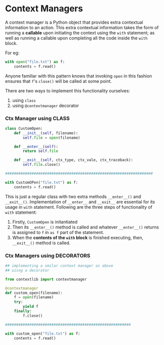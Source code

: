 # Context Managers

A context manager is a Python object that provides extra contextual information to an action.
This extra contextual information takes the form of running a **callable** upon initiating the 
context using the `with` statement; as well as running a callable upon completing all the code 
inside the `with` block. 

For eg:

```python
with open("file.txt") as f:
    contents = f.read()
```

Anyone familiar with this pattern knows that invoking `open` in this fashion ensures that 
`f`'s `close()` will be called at some point. 

There are two ways to implement this functionality ourselves:

1. using `class`
2. using `@contextmanager` decorator

### Ctx Manager using CLASS

```python
class CustomOpen:
    def __init__(self, filename):
        self.file = open(filename)

    def __enter__(self):
        return self.file

    def __exit__(self, ctx_type, ctx_vale, ctx_traceback):
        self.file.close()

###################################################################

with CustomOPen("file.txt") as f:
    contents = f.read()

```

This is just a regular class with two extra methods `__enter__()` and `__exit__()`.
Implementation of `__enter__` and `__exit__` are essential for its usage in `with` statement.
Following are the three steps of functionality of `with` statement:

1. Firstly, `CustomOpen` is initantiated
2. Then its `__enter__()` method is called and whatever `__enter__()` returns is 
assigned to `f` in `as f` part of the statement.
3. When the **contents of the `with` block** is finished executing, 
then, `__exit__()` method is called.

### Ctx Managers using DECORATORS
```python
## implementing a smilar context manager as above 
## uisng a decorator

from contextlib import contextmanager

@contextmanager
def custom_open(filename):
    f = open(filename)
    try:
        yield f
    finally:
        f.close()

#########################################################

with custom_open("file.txt") as f:
    contents = f.read()

```
